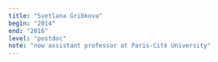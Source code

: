 ```yaml
---
title: "Svetlana Gribkova"
begin: "2014"
end: "2016"
level: "postdoc"
note: "now assistant professor at Paris-Cité University"
---
```

